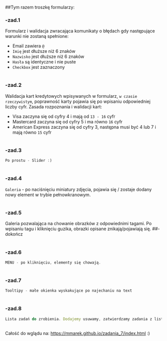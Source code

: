 ##Tym razem troszkę formularzy:

### -zad.1
Formularz i walidacja zwracająca komunikaty o błędach gdy następujące warunki nie zostaną spełnione:
- Email zawiera `@`
- `Imię` jest dłuższe niż 6 znaków
- `Nazwisko` jest dłuższe niż 6 znaków
- `Hasła` są identyczne i nie puste
- `Checkbox` jest zaznaczony
#
### -zad.2
Walidacja kart kredytowych wpisywanych w formularz, `w czasie rzeczywistym`,
poprawność karty pojawia się po wpisaniu odpowiedniej liczby cyfr.
Zasada rozpoznania i walidacji kart:
- Visa zaczyna się od cyfry 4 i mają od `13 - 16` cyfr
- Mastercard zaczyna się od cyfry 5 i ma równo `16` cyfr
- American Express zaczyna się od cyfry 3, następna musi być 4 lub 7 i mają równo `15` cyfr
#
### -zad.3
```JavaScript
Po prostu - Slider :)
```

#
### -zad.4
`Galeria` - po naciśnięciu miniatury zdjęcia, pojawia się / zostaje dodany nowy element w trybie pełnowkranowym.

#
### -zad.5
Galeria pozwalająca na chowanie obrazków z odpowiednimi tagami.
Po wpisaniu tagu i kliknięciu guzika, obrazki opisane znikają/pojawiają się.
##-dokończ

#
### -zad.6
```JavaScript
MENU - po kliknięciu, elementy się chowają.
```

#
### -zad.7
```JavaScript
Tooltipy - małe okienka wyskakujące po najechaniu na text
```

#
### -zad.8
```JavaScript
Lista zadań do zrobienia. Dodajemy usuwamy, zatwierdzamy zadania z listy.
```

##
Całość do wglądu na: https://mmarek.github.io/zadania_7/index.html :)
